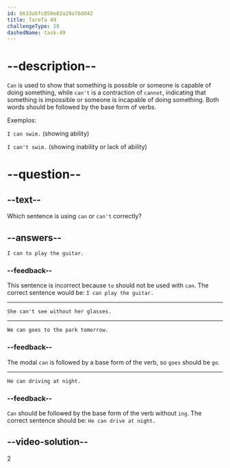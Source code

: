 ```yaml
---
id: 6633abfc050e82a29a76dd42
title: Tarefa 49
challengeType: 19
dashedName: task-49
---
```


# --description--

`Can` is used to show that something is possible or someone is capable of doing something, while `can't` is a contraction of `cannot`, indicating that something is impossible or someone is incapable of doing something. Both words should be followed by the base form of verbs.

Exemplos:

`I can swim.` (showing ability)

`I can't swim.` (showing inability or lack of ability)

# --question--

## --text--

Which sentence is using `can` or `can't` correctly?

## --answers--

`I can to play the guitar.`

### --feedback--

This sentence is incorrect because `to` should not be used with `can`. The correct sentence would be: `I can play the guitar.`

---

`She can't see without her glasses.`

---

`We can goes to the park tomorrow.`

### --feedback--

The modal `can` is followed by a base form of the verb, so `goes` should be `go`.

---

`He can driving at night.`

### --feedback--

`Can` should be followed by the base form of the verb without `ing`. The correct sentence should be: `He can drive at night.`

## --video-solution--

2
